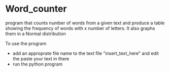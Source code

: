 # Word_counter
program that counts number of words from a given text and produce a table showing the frequency of words with x number of letters. It also graphs them in a Normal distribution

To use the program
- add an approprate file name to the text file "insert_text_here" and edit the paste your text in there
- run the python program 
